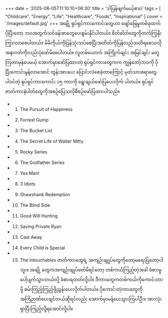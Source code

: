 +++
date = '2025-08-05T11:10:10+06:30'
title = 'ဒါပြန်ဖျက်မယ့်စာပဲ'
tags = [
    "Childcare",
    "Energy",
    "Life",
    "Healthcare",
    "Foods",
    "Inspirational"
]
cover = '/images/default.jpg'
+++
အချို့ ရုပ်ရှင်ကားကောင်းတွေဟာ ဖျော်ဖြေမှုတစ်ခုထက်ပိုပြီးတော့ ဘဝအတွက်သင်ခန်းစာတွေပေးစွမ်းနိုင်ပါတယ်။ စိတ်ဓါတ်တွေကိုတက်ကြွနိုးကြွားလာစေပါတယ်။ မိမိကိုယ်ကိုပြန်သုံးသပ်စေပြီးအတိတ်ကိုပြန်လည်သတိရစေသလို အနာဂတ်ကိုလည်းပုံဖော်မိစေပါတယ်။ လူတစ်ယောက် အကြိုက်ချင်း အမြင်ချင်း မတူကြတာမှန်ပေမယ့် အောက်မှာဖော်ပြထားတဲ့ ရုပ်ရှင်ကားတွေကက ကျွန်တော့်ဘဝကို ပိုပြီးကောင်းမွန်လာအောင် တွန်းအားပေး ပြောင်းလဲစေခဲ့တာကြောင့် မှတ်သားစရာတွေပါဝင်တဲ့ ရုပ်ရှင်ကားကောင်း ၁၅ ကားကို ရွေးချယ်ဖော်ပြပေးလိုက် ပါတယ်။ ရုပ်ရှင်ဇာတ်ကားနံပါတ်တွေကိုအစဉ်ပြေသလိုစီစဉ်ဖော်ပြထားပါသည်။
- 1) The Pursuit of Happiness
- 2) Forrest Gump
- 3) The Bucket List 
- 4) The Secret Life of Walter Mitty 
- 5) Rocky Series 
- 6) The Godfather Series 
- 7) Yes Man! 
- 8) 3 Idiots 
- 9) Shawshank Redemption 
- 10) The Blind Side 
- 11) Good Will Hunting 
- 12) Saving Private Ryan 
- 13) Cast Away 
- 14) Every Child is Special 
- 15) The Intouchables ဇာတ်ကားတွေရဲ့ အကျဉ်းချုုပ်တွေကိုတော့မရေးပြတော့ပါဘူး။ အချို့ တွေကအကျဉ်းချုပ်ဖတ်မိရင်တော့ တစ်ကယ်ကြည့်တဲ့အခါ ခံစားမှုပေါ့ပျက်သွားတယ်လို့ ခံစားရတတ်လို့ပါ။ ဒီကားတွေကတစ်ကယ်ကိုကောင်းတာမို့ စမ်းကြည့်ကြည့်ဖို့ညွှန်းပေးလိုက်ပါတယ်။ ပိုကောင်းတဲ့ကားတွေကိုအကြံဉာဏ်ပေးချင်တယ်ဆိုရင်လည်း အောက်မှာမန့်ပေးသွားကြပါဦး။ အားလုံးရှာပြီးကြည့်လို့ရအောင်လို့ပါ။